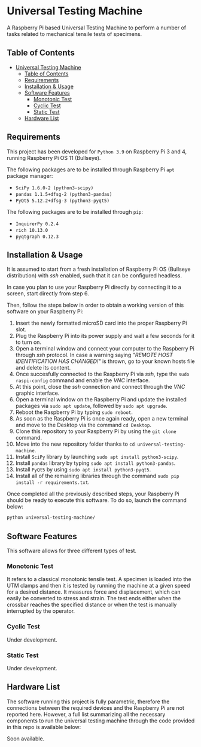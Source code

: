 # Universal Testing Machine

A Raspberry Pi based Universal Testing Machine to perform a number of tasks related to mechanical tensile tests of specimens. 

## Table of Contents

- [Universal Testing Machine](#universal-testing-machine)
  - [Table of Contents](#table-of-contents)
  - [Requirements](#requirements)
  - [Installation & Usage](#installation--usage)
  - [Software Features](#software-features)
    - [Monotonic Test](#monotonic-test)
    - [Cyclic Test](#cyclic-test)
    - [Static Test](#static-test)
  - [Hardware List](#hardware-list)

## Requirements
This project has been developed for `Python 3.9` on Raspberry Pi 3 and 4, running Raspberry Pi OS 11 (Bullseye).

The following packages are to be installed through Raspberry Pi `apt` package manager:
- `SciPy 1.6.0-2 (python3-scipy)`
- `pandas 1.1.5+dfsg-2 (python3-pandas)`
- `PyQt5 5.12.2+dfsg-3 (python3-pyqt5)`

The following packages are to be installed through `pip`:
- `InquirerPy 0.2.4`
- `rich 10.13.0`
- `pyqtgraph 0.12.3`

## Installation & Usage

It is assumed to start from a fresh installation of Raspberry Pi OS (Bullseye distribution) with _ssh_ enabled, such that it can be configured headless.

In case you plan to use your Raspberry Pi directly by connecting it to a screen, start directly from step 6.

Then, follow the steps below in order to obtain a working version of this software on your Raspberry Pi:

1. Insert the newly formatted microSD card into the proper Raspberry Pi slot.
2. Plug the Raspberry Pi into its power supply and wait a few seconds for it to turn on.
3. Open a terminal window and connect your computer to the Raspberry Pi through _ssh_ protocol. In case a warning saying _"REMOTE HOST IDENTIFICATION HAS CHANGED!"_ is thrown, go to your known hosts file and delete its content.
4. Once succesfully connected to the Raspberry Pi via _ssh_, type the `sudo raspi-config` command and enable the _VNC_ interface.
5. At this point, close the _ssh_ connection and connect through the _VNC_ graphic interface.
6. Open a terminal window on the Raspberry Pi and update the installed packages via `sudo apt update`, followed by `sudo apt upgrade`.
7. Reboot the Raspberry Pi by typing `sudo reboot`.
8. As soon as the Raspberry Pi is once again ready, open a new terminal and move to the Desktop via the command `cd Desktop`.
9. Clone this repository to your Raspberry Pi by using the `git clone` command.
10. Move into the new repository folder thanks to `cd universal-testing-machine`.
11. Install `SciPy` library  by launching `sudo apt install python3-scipy`.
12. Install `pandas` library by typing `sudo apt install python3-pandas`.
13. Install `PyQt5` by using `sudo apt install python3-pyqt5`.
14. Install all of the remaining libraries through the command `sudo pip install -r requirements.txt`.

Once completed all the previously described steps, your Raspberry Pi should be ready to execute this software. To do so, launch the command below:
```sh
python universal-testing-machine/
```

## Software Features

This software allows for three different types of test.

### Monotonic Test

It refers to a classical monotonic tensile test. A specimen is loaded into the UTM clamps and then it is tested by running the machine at a given speed for a desired distance. It measures force and displacement, which can easily be converted to stress and strain. The test ends either when the crossbar reaches the specified distance or when the test is manually interrupted by the operator.

### Cyclic Test

Under development.

### Static Test

Under development.

## Hardware List

The software running this project is fully parametric, therefore the connections between the required devices and the Raspberry Pi are not reported here. However, a full list summarizing all the necessary components to run the universal testing machine through the code provided in this repo is available below:

Soon available.
